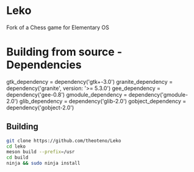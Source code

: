 # Leko
Fork of a Chess game for Elementary OS

# Building from source - Dependencies

gtk_dependency = dependency('gtk+-3.0')
granite_dependency = dependency('granite', version: '>= 5.3.0')
gee_dependency = dependency('gee-0.8')
gmodule_dependency = dependency('gmodule-2.0')
glib_dependency = dependency('glib-2.0')
gobject_dependency = dependency('gobject-2.0')


## Building

```bash
git clone https://github.com/theoteno/Leko
cd leko
meson build --prefix=/usr
cd build
ninja && sudo ninja install
```
